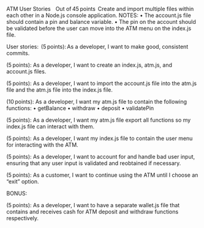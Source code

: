 ATM User Stories  
  
Out of 45 points  
Create and import multiple files within each other in a Node.js console application.
NOTES: 
•	The account.js file should contain a pin and balance variable.
•	The pin on the account should be validated before the user can move into the ATM menu on the index.js file.

User stories:  
(5 points): As a developer, I want to make good, consistent commits.   
 
(5 points): As a developer, I want to create an index.js, atm.js, and account.js files.

(5 points): As a developer, I want to import the account.js file into the atm.js file and the atm.js file into the index.js file.

(10 points): As a developer, I want my atm.js file to contain the following functions:
•	getBalance
•	withdraw
•	deposit
•	validatePin

(5 points): As a developer, I want my atm.js file export all functions so my index.js file can interact with them.

(5 points): As a developer, I want my index.js file to contain the user menu for interacting with the ATM.

(5 points): As a developer, I want to account for and handle bad user input, ensuring that any user input is validated and reobtained if necessary.  

(5 points): As a customer, I want to continue using the ATM until I choose an “exit” option.

BONUS:

(5 points): As a developer, I want to have a separate wallet.js file that contains and receives cash for ATM deposit and withdraw functions respectively.

